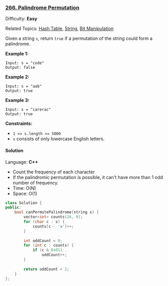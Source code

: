 ### [266\. Palindrome Permutation](https://leetcode.com/problems/palindrome-permutation/)

Difficulty: **Easy**

Related Topics: [Hash Table](https://leetcode.com/tag/hash-table/), [String](https://leetcode.com/tag/string/), [Bit Manipulation](https://leetcode.com/tag/bit-manipulation/)


Given a string `s`, return `true` if a permutation of the string could form a palindrome.

**Example 1:**

```
Input: s = "code"
Output: false
```

**Example 2:**

```
Input: s = "aab"
Output: true
```

**Example 3:**

```
Input: s = "carerac"
Output: true
```

**Constraints:**

*   `1 <= s.length <= 5000`
*   `s` consists of only lowercase English letters.


#### Solution

Language: **C++**

* Count the frequency of each character
* If the palindromic permutation is possible, it can't have more than 1 odd number of frequency.
* Time: O(N)
* Space: O(1)

```c++
class Solution {
public:
    bool canPermutePalindrome(string s) {
        vector<int> counts(26, 0);
        for (char c : s) {
            counts[c - 'a']++;
        }
        
        int oddCount = 0;
        for (int c : counts) {
            if (c & 0x01)
                oddCount++;
        }
        
        return oddCount < 2;
    }
};
```